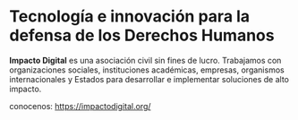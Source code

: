 <h1>Tecnología e innovación para la defensa de los Derechos Humanos</h1>

<strong>Impacto Digital</strong> es una asociación civil sin fines de lucro. Trabajamos con organizaciones sociales, instituciones académicas, empresas, organismos internacionales y Estados para desarrollar e implementar soluciones de alto impacto.

conocenos: https://impactodigital.org/

<!---
impactodigitalorg/impactodigitalorg is a ✨ special ✨ repository because its `README.md` (this file) appears on your GitHub profile.
You can click the Preview link to take a look at your changes.
--->
